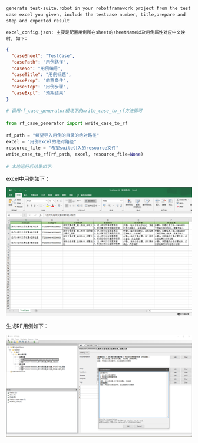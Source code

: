`generate test-suite.robot in your robotframework project from the test case excel you given, include the testcase number, title,prepare and step and expected result
`

`excel_config.json: 主要是配置用例所在sheet的sheetName以及用例属性对应中文映射, 如下:`

```json
{
  "caseSheet": "TestCase",
  "casePath": "用例路径",
  "caseNo": "用例编号",
  "caseTitle": "用例标题",
  "casePrep": "前置条件",
  "caseStep": "用例步骤",
  "caseExpt": "预期结果"
}
```

```python
# 调用rf_case_generator模块下的write_case_to_rf方法即可

from rf_case_generator import write_case_to_rf

rf_path = "希望导入用例的目录的绝对路径"
excel = "用例excel的绝对路径"
resource_file = "希望suite引入的resource文件"
write_case_to_rf(rf_path, excel, resource_file=None)

# 本地运行后结果如下:
```

excel中用例如下：

![test case](test_case.png)

生成RF用例如下：

![rf case](rf_case_auto_generated.png)
